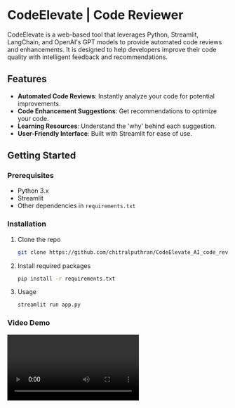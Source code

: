 # CodeElevate | Code Reviewer

CodeElevate is a web-based tool that leverages Python, Streamlit, LangChain, and OpenAI's GPT models to provide automated code reviews and enhancements. It is designed to help developers improve their code quality with intelligent feedback and recommendations.

## Features
- **Automated Code Reviews**: Instantly analyze your code for potential improvements.
- **Code Enhancement Suggestions**: Get recommendations to optimize your code.
- **Learning Resources**: Understand the 'why' behind each suggestion.
- **User-Friendly Interface**: Built with Streamlit for ease of use.

## Getting Started

### Prerequisites
- Python 3.x
- Streamlit
- Other dependencies in `requirements.txt`

### Installation
1. Clone the repo
   ```sh
   git clone https://github.com/chitralputhran/CodeElevate_AI_code_reviewer.git
   ```
2. Install required packages
   ```sh
   pip install -r requirements.txt
   ```
3. Usage
   ```sh
   streamlit run app.py
   ```
### Video Demo
![](demo.mov)
